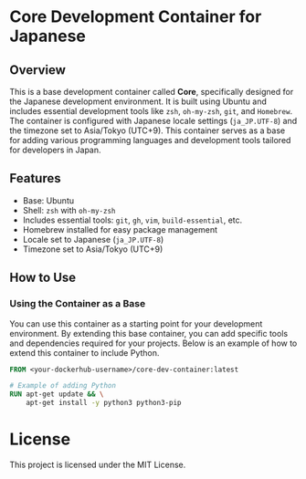 # Core Development Container for Japanese

## Overview
This is a base development container called **Core**, specifically designed for the Japanese development environment. It is built using Ubuntu and includes essential development tools like `zsh`, `oh-my-zsh`, `git`, and `Homebrew`. The container is configured with Japanese locale settings (`ja_JP.UTF-8`) and the timezone set to Asia/Tokyo (UTC+9). This container serves as a base for adding various programming languages and development tools tailored for developers in Japan.

## Features
- Base: Ubuntu
- Shell: `zsh` with `oh-my-zsh`
- Includes essential tools: `git`, `gh`, `vim`, `build-essential`, etc.
- Homebrew installed for easy package management
- Locale set to Japanese (`ja_JP.UTF-8`)
- Timezone set to Asia/Tokyo (UTC+9)

## How to Use
### Using the Container as a Base

You can use this container as a starting point for your development environment. By extending this base container, you can add specific tools and dependencies required for your projects. Below is an example of how to extend this container to include Python.

```Dockerfile
FROM <your-dockerhub-username>/core-dev-container:latest

# Example of adding Python
RUN apt-get update && \
    apt-get install -y python3 python3-pip
```

# License

This project is licensed under the MIT License.
